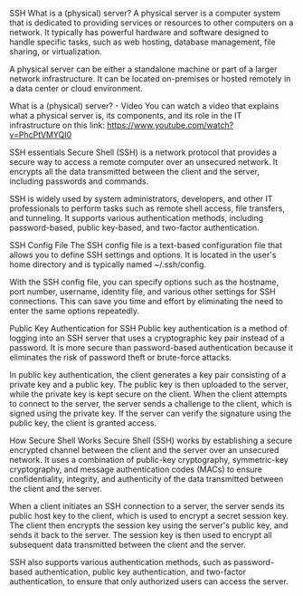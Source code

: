 SSH
What is a (physical) server?
A physical server is a computer system that is dedicated to providing services or resources to other computers on a network. It typically has powerful hardware and software designed to handle specific tasks, such as web hosting, database management, file sharing, or virtualization.

A physical server can be either a standalone machine or part of a larger network infrastructure. It can be located on-premises or hosted remotely in a data center or cloud environment.

What is a (physical) server? - Video
You can watch a video that explains what a physical server is, its components, and its role in the IT infrastructure on this link: https://www.youtube.com/watch?v=PhcPtVMYQI0

SSH essentials
Secure Shell (SSH) is a network protocol that provides a secure way to access a remote computer over an unsecured network. It encrypts all the data transmitted between the client and the server, including passwords and commands.

SSH is widely used by system administrators, developers, and other IT professionals to perform tasks such as remote shell access, file transfers, and tunneling. It supports various authentication methods, including password-based, public key-based, and two-factor authentication.

SSH Config File
The SSH config file is a text-based configuration file that allows you to define SSH settings and options. It is located in the user's home directory and is typically named ~/.ssh/config.

With the SSH config file, you can specify options such as the hostname, port number, username, identity file, and various other settings for SSH connections. This can save you time and effort by eliminating the need to enter the same options repeatedly.

Public Key Authentication for SSH
Public key authentication is a method of logging into an SSH server that uses a cryptographic key pair instead of a password. It is more secure than password-based authentication because it eliminates the risk of password theft or brute-force attacks.

In public key authentication, the client generates a key pair consisting of a private key and a public key. The public key is then uploaded to the server, while the private key is kept secure on the client. When the client attempts to connect to the server, the server sends a challenge to the client, which is signed using the private key. If the server can verify the signature using the public key, the client is granted access.

How Secure Shell Works
Secure Shell (SSH) works by establishing a secure encrypted channel between the client and the server over an unsecured network. It uses a combination of public-key cryptography, symmetric-key cryptography, and message authentication codes (MACs) to ensure confidentiality, integrity, and authenticity of the data transmitted between the client and the server.

When a client initiates an SSH connection to a server, the server sends its public host key to the client, which is used to encrypt a secret session key. The client then encrypts the session key using the server's public key, and sends it back to the server. The session key is then used to encrypt all subsequent data transmitted between the client and the server.

SSH also supports various authentication methods, such as password-based authentication, public key authentication, and two-factor authentication, to ensure that only authorized users can access the server.




